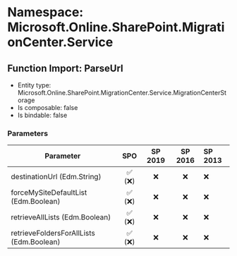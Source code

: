 # Namespace: Microsoft.Online.SharePoint.MigrationCenter.Service

## Function Import: ParseUrl

- Entity type: Microsoft.Online.SharePoint.MigrationCenter.Service.MigrationCenterStorage
- Is composable: false
- Is bindable: false

### Parameters

Parameter | SPO | SP 2019 | SP 2016 | SP 2013
----------|:---:|:-------:|:-------:|:-------
destinationUrl (Edm.String) | ✅ (❌) | ❌ | ❌ | ❌
forceMySiteDefaultList (Edm.Boolean) | ✅ (❌) | ❌ | ❌ | ❌
retrieveAllLists (Edm.Boolean) | ✅ (❌) | ❌ | ❌ | ❌
retrieveFoldersForAllLists (Edm.Boolean) | ✅ (❌) | ❌ | ❌ | ❌